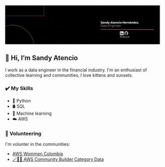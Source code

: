 
<p align="center">
<img src = "./assets/banner_github.png">
</p>
<h2>👋 Hi, I’m Sandy Atencio</h2>
I work as a data engineer in the financial industry.
I'm an enthusiast of collective learning and communities, I love kittens and sunsets.

<h3>✔️ My Skills</h3>

- 🐍 Python
- 🛢️ SQL
- 🤖 Machine learning 
- ☁️ AWS
<h3> 🤝 Volunteering </h3>

I'm volunter in the communities:
- [AWS Wommen Colombia](https://www.instagram.com/awswomencolombia/)
- [🪄👩‍💻 AWS Community Builder Category Data](https://aws.amazon.com/es/developer/community/community-builders/community-builders-directory/?cb-cards.sort-by=item.additionalFields.cbName&cb-cards.sort-order=asc&awsf.builder-category=*all&awsf.location=*all&awsf.year=*all&cb-cards.q=sandy%2Batencio&cb-cards.q_operator=AND) 
<!---
satencioh/satencioh is a ✨ special ✨ repository because its `README.md` (this file) appears on your GitHub profile.
You can click the Preview link to take a look at your changes.
--->
